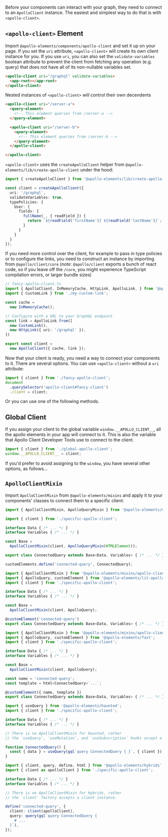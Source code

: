 <meta name="description" content="How to set up Apollo Client for use with Apollo Elements"/>

Before your components can interact with your graph, they need to connect to an `ApolloClient` instance. The easiest and simplest way to do that is with `<apollo-client>`.

## `<apollo-client>` Element

Import `@apollo-elements/components/apollo-client` and set it up on your page. If you set the `uri` attribute, `<apollo-client>` will create its own client instance for you. If you use `uri`, you can also set the `validate-variables` boolean attribute to prevent the client from fetching any operation (e.g. query) that does not have all of its non-nullable variables set.

<code-copy>

```html
<apollo-client uri="/graphql" validate-variables>
  <app-root></app-root>
</apollo-client>
```

</code-copy>

Nested instances of `<apollo-client>` will control their own decendents

<code-copy>

```html
<apollo-client uri="/server-a">
  <query-element>
    <!-- This element queries from /server-a -->
  </query-element>

  <apollo-client uri="/server-b">
    <query-element>
      <!-- This element queries from /server-b -->
    </query-element>
  </apollo-client>

</apollo-client>
```

</code-copy>

`<apollo-client>` uses the `createApolloClient` helper from `@apollo-elements/lib/create-apollo-client` under the hood:

<code-copy>

```ts
import { createApolloClient } from '@apollo-elements/lib/create-apollo-client';

const client = createApolloClient({
  uri: '/graphql',
  validateVariables: true,
  typePolicies: {
    User: {
      fields: {
        fullName(_, { readField }) {
          return `${readField('firstName')} ${readField('lastName')}`;
        }
      }
    }
  }
});
```

</code-copy>

If you need more control over the client, for example to pass in type policies or to configure the links, you need to construct an instance by importing from `@apollo/client/core` (*note*: `@apollo/client` exports a bunch of react code, so if you leave off the `/core`, you might experience TypeScript compilation errors, or larger bundle sizes)

<code-copy>

```ts
// fancy-apollo-client.ts
import { ApolloClient, InMemoryCache, HttpLink, ApolloLink, } from '@apollo/client/core';
import { CustomLink } from './my-custom-link';

const cache =
  new InMemoryCache();

// Configure with a URL to your GraphQL endpoint
const link = ApolloLink.from([
  new CustomLink(),
  new HttpLink({ uri: '/graphql' }),
])

export const client =
  new ApolloClient({ cache, link });
```

</code-copy>

Now that your client is ready, you need a way to connect your components to it. There are several options. You can use `<apollo-client>` without a `uri` attribute:

<code-copy>

```ts
import { client } from './fancy-apollo-client';
document
  .querySelector('apollo-client#fancy-client')
  .client = client;
```

</code-copy>

Or you can use one of the following methods.

## Global Client

If you assign your client to the global variable `window.__APOLLO_CLIENT__`, all the apollo elements in your app will connect to it. This is also the variable that Apollo Client Developer Tools use to connect to the client.

<code-copy>

```ts
import { client } from './global-apollo-client';
window.__APOLLO_CLIENT__ = client;
```

</code-copy>

If you'd prefer to avoid assigning to the `window`, you have several other options, as follows...

## `ApolloClientMixin`

Import `ApolloClientMixin` from `@apollo-elements/mixins` and apply it to your components' classes to connect them to a specific client:

<code-tabs>
<code-tab library="mixins">

```ts
import { ApolloClientMixin, ApolloQueryMixin } from '@apollo-elements/mixins';

import { client } from './specific-apollo-client';

interface Data { /* ... */ }
interface Variables { /* ... */ }

const Base =
  ApolloClientMixin(client, ApolloQueryMixin(HTMLElement));

export class ConnectedQuery extends Base<Data, Variables> { /* ... */ }

customElements.define('connected-query', ConnectedQuery);
```

</code-tab>

<code-tab library="lit-apollo">

```ts
import { ApolloClientMixin } from '@apollo-elements/mixins/apollo-client-mixin';
import { ApolloQuery, customElement } from '@apollo-elements/lit-apollo';
import { client } from './specific-apollo-client';

interface Data { /* ... */ }
interface Variables { /* ... */ }

const Base =
  ApolloClientMixin(client, ApolloQuery);

@customElement('connected-query')
export class ConnectedQuery extends Base<Data, Variables> { /* ... */ }
```

</code-tab>

<code-tab library="fast">

```ts
import { ApolloClientMixin } from '@apollo-elements/mixins/apollo-client-mixin';
import { ApolloQuery, customElement } from '@apollo-elements/fast';
import { client } from './specific-apollo-client';

interface Data { /* ... */ }
interface Variables { /* ... */ }

const Base =
  ApolloClientMixin(client, ApolloQuery);

const name = 'connected-query';
const template = html<ConnectedQuery>`...`;

@customElement({ name, template })
export class ConnectedQuery extends Base<Data, Variables> { /* ... */ }
```

</code-tab>

<code-tab library="haunted">

```ts
import { useQuery } from '@apollo-elements/haunted';
import { client } from './specific-apollo-client';

interface Data { /* ... */ }
interface Variables { /* ... */ }

// There is no ApolloClientMixin for Haunted, rather
// the `useQuery`, `useMutation`, and `useSubscription` hooks accept a client option.

function ConnectedQuery() {
  const { data } = useQuery(gql`query ConnectedQuery { }`, { client });
}
```

</code-tab>
<code-tab library="hybrids">

```ts
import { client, query, define, html } from '@apollo-elements/hybrids';
import { client as apolloClient } from './specific-apollo-client';

interface Data { /* ... */ }
interface Variables { /* ... */ }

// There is no ApolloClientMixin for Hybrids, rather
// the `client` factory accepts a client instance.

define('connected-query', {
  client: client(apolloClient),
  query: query(gql`query ConnectedQuery {
    # ...
  }`),
});
```

</code-tab>
</code-tabs>